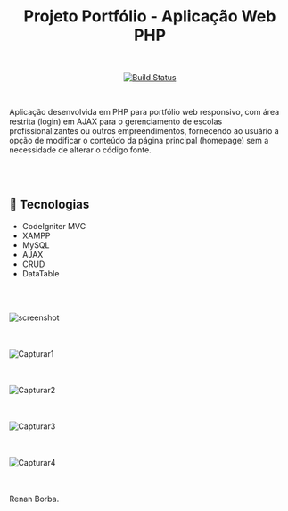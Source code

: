 <div align="center">

# Projeto Portfólio - Aplicação Web PHP 

</div>

<br> 

<div align="center">
  
[![Build Status](https://img.shields.io/github/stars/RenanBorba/php-web.svg)](https://github.com/RenanBorba/php-web)

</div>

<br>

Aplicação desenvolvida em PHP para portfólio web responsivo, com área restrita (login) em AJAX para o gerenciamento de escolas profissionalizantes ou outros empreendimentos, fornecendo ao usuário a opção de modificar o conteúdo da página principal (homepage) sem a necessidade de alterar o código fonte.

<br><br>

## :rocket: Tecnologias 
<ul>
  <li>CodeIgniter MVC</li>  
  <li>XAMPP</li>
  <li>MySQL</li>
  <li>AJAX</li>
  <li>CRUD</li>
  <li>DataTable</li> 
</ul>
<br><br>
 

![screenshot](https://user-images.githubusercontent.com/48495838/63203411-a3921300-c065-11e9-9b50-4ae376503f08.png)

<br><br>
![Capturar1](https://user-images.githubusercontent.com/48495838/63203421-b4428900-c065-11e9-9126-4bacd65c51ab.JPG)

<br><br>
![Capturar2](https://user-images.githubusercontent.com/48495838/63203533-6417f680-c066-11e9-8df0-0470a18bc723.JPG)

<br><br>
![Capturar3](https://user-images.githubusercontent.com/48495838/63203437-d3411b00-c065-11e9-9947-6b995d9215f1.JPG)

<br><br>
![Capturar4](https://user-images.githubusercontent.com/48495838/63203445-dd631980-c065-11e9-8685-633ced06d902.JPG)

<br><br>
Renan Borba.
